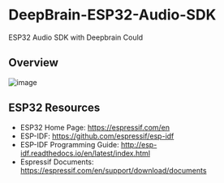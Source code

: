 # DeepBrain-ESP32-Audio-SDK
ESP32 Audio SDK with Deepbrain Could

## Overview

![image](https://github.com/dingminglu/DeepBrain-ESP32-Audio-SDK/blob/master/docs/ESP32%E8%BD%AF%E4%BB%B6%E6%9E%B6%E6%9E%84.jpg)

## ESP32 Resources

- ESP32 Home Page: https://espressif.com/en
- ESP-IDF: https://github.com/espressif/esp-idf
- ESP-IDF Programming Guide: http://esp-idf.readthedocs.io/en/latest/index.html
- Espressif Documents: https://espressif.com/en/support/download/documents
